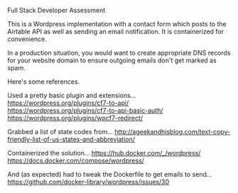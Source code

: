 Full Stack Developer Assessment

This is a Wordpress implementation with a contact form which posts to the Airtable API as well as sending an email notification. It is containerized for convenience.

In a production situation, you would want to create appropriate DNS records for your website domain to ensure outgoing emails don't get marked as spam.

Here's some references.

Used a pretty basic plugin and extensions...
https://wordpress.org/plugins/cf7-to-api/
https://wordpress.org/plugins/cf7-to-api-basic-auth/
https://wordpress.org/plugins/wpcf7-redirect/

Grabbed a list of state codes from...
http://ageekandhisblog.com/text-copy-friendly-list-of-us-states-and-abbreviation/

Containerized the solution...
https://hub.docker.com/_/wordpress/
https://docs.docker.com/compose/wordpress/

And (as expected) had to tweak the Dockerfile to get emails to send...
https://github.com/docker-library/wordpress/issues/30
